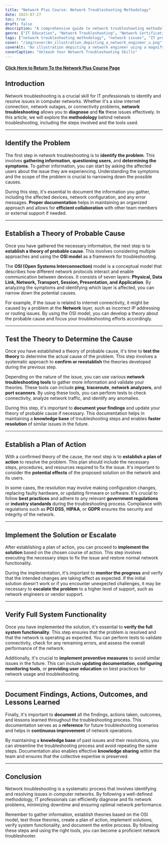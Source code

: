 ```yaml
---
title: "Network Plus Course: Network Troubleshooting Methodology"
date: 2023-07-27
toc: true
draft: false
description: "A comprehensive guide to network troubleshooting methodology, including steps, tools, and best practices for resolving network issues efficiently and effectively."
genre: ["IT Education", "Network Troubleshooting", "Network Certification", "IT Training", "Computer Networks", "IT Skills", "Technical Knowledge", "IT Professionals", "Networking Concepts", "Network Support"]
tags: ["network troubleshooting methodology", "network issues", "IT professionals", "OSI model", "network tools", "troubleshooting steps", "network performance", "IT skills", "problem-solving", "network diagnostics", "documenting troubleshooting", "network configuration", "user collaboration", "government regulations", "industry standards", "PCI DSS", "HIPAA", "GDPR", "network documentation", "continuous improvement", "network knowledge base", "system functionality", "preventive measures", "network performance optimization", "network troubleshooting tools", "network connectivity", "IT training course", "network troubleshooting process", "network troubleshooting techniques", "network support best practices", "network troubleshooting guide"]
cover: "/img/cover/An_illustration_depicting_a_network_engineer_u.png"
coverAlt: "An illustration depicting a network engineer using a magnifying glass to analyze network connections and troubleshoot issues."
coverCaption: "Unleash Your Network Troubleshooting Skills"
---
```


#### [Click Here to Return To the Network Plus Course Page](/network-plus-start)

## Introduction

Network troubleshooting is a crucial skill for IT professionals to identify and resolve issues in computer networks. Whether it's a slow internet connection, network outages, or connectivity problems, **network troubleshooting** allows you to **diagnose** and **fix** these issues effectively. In this article, we will explore the **methodology** behind network troubleshooting, including the steps involved and the tools used.

______

## Identify the Problem

The first step in network troubleshooting is to **identify the problem**. This involves **gathering information**, **questioning users**, and **determining the symptoms**. To gather information, you can start by asking the affected users about the issue they are experiencing. Understanding the symptoms and the scope of the problem is crucial to narrowing down the possible causes.

During this step, it's essential to document the information you gather, including the affected devices, network configuration, and any error messages. **Proper documentation** helps in maintaining an organized approach and allows for **efficient collaboration** with other team members or external support if needed.

______

## Establish a Theory of Probable Cause

Once you have gathered the necessary information, the next step is to **establish a theory of probable cause**. This involves considering multiple approaches and using the **OSI model** as a framework for troubleshooting.

The **OSI (Open Systems Interconnection)** model is a conceptual model that describes how different network protocols interact and enable communication between devices. It consists of seven layers: **Physical, Data Link, Network, Transport, Session, Presentation, and Application**. By analyzing the symptoms and identifying which layer is affected, you can narrow down the potential causes.

For example, if the issue is related to internet connectivity, it might be caused by a problem at the **Network** layer, such as incorrect IP addressing or routing issues. By using the OSI model, you can develop a theory about the probable cause and focus your troubleshooting efforts accordingly.

______

## Test the Theory to Determine the Cause

Once you have established a theory of probable cause, it's time to **test the theory** to determine the actual cause of the problem. This step involves a systematic approach to **confirm or reestablish** the theories developed during the previous step.

Depending on the nature of the issue, you can use various **network troubleshooting tools** to gather more information and validate your theories. These tools can include **ping**, **traceroute**, **network analyzers**, and **port scanners**. By using these tools, you can perform tests to check connectivity, analyze network traffic, and identify any anomalies.

During this step, it's important to **document your findings** and update your theory of probable cause if necessary. This documentation helps in maintaining a **knowledge base** of troubleshooting steps and enables **faster resolution** of similar issues in the future.

______

## Establish a Plan of Action

With a confirmed theory of the cause, the next step is to **establish a plan of action** to resolve the problem. This plan should include the necessary steps, procedures, and resources required to fix the issue. It's important to consider the **potential effects** of the proposed solution on the network and its users.

In some cases, the resolution may involve making configuration changes, replacing faulty hardware, or updating firmware or software. It's crucial to follow **best practices** and adhere to any relevant **government regulations** or **industry standards** during the troubleshooting process. Compliance with regulations such as **PCI DSS**, **HIPAA**, or **GDPR** ensures the security and integrity of the network.

______

## Implement the Solution or Escalate

After establishing a plan of action, you can proceed to **implement the solution** based on the chosen course of action. This step involves executing the necessary steps to fix the issue and restore normal network functionality.

During the implementation, it's important to **monitor the progress** and verify that the intended changes are taking effect as expected. If the initial solution doesn't work or if you encounter unexpected challenges, it may be necessary to **escalate the problem** to a higher level of support, such as network engineers or vendor support.

______

## Verify Full System Functionality

Once you have implemented the solution, it's essential to **verify the full system functionality**. This step ensures that the problem is resolved and that the network is operating as expected. You can perform tests to validate connectivity, check for any remaining errors, and assess the overall performance of the network.

Additionally, it's crucial to **implement preventive measures** to avoid similar issues in the future. This can include **updating documentation**, **configuring monitoring tools**, or **providing user education** on best practices for network usage and troubleshooting.

______

## Document Findings, Actions, Outcomes, and Lessons Learned

Finally, it's important to **document** all the findings, actions taken, outcomes, and lessons learned throughout the troubleshooting process. This documentation serves as a **reference** for future troubleshooting scenarios and helps in **continuous improvement** of network operations.

By maintaining a **knowledge base** of past issues and their resolutions, you can streamline the troubleshooting process and avoid repeating the same steps. Documentation also enables effective **knowledge sharing** within the team and ensures that the collective expertise is preserved.

______

## Conclusion

Network troubleshooting is a systematic process that involves identifying and resolving issues in computer networks. By following a well-defined methodology, IT professionals can efficiently diagnose and fix network problems, minimizing downtime and ensuring optimal network performance.

Remember to gather information, establish theories based on the OSI model, test those theories, create a plan of action, implement solutions, verify system functionality, and document the entire process. By following these steps and using the right tools, you can become a proficient network troubleshooter.
